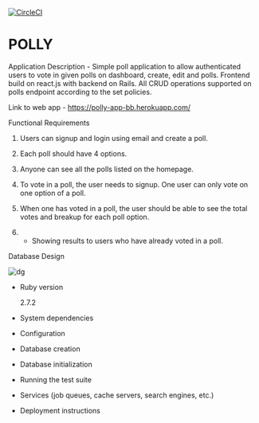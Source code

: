 [![CircleCI](https://circleci.com/gh/SiddharthVyas99/Polly/tree/main.svg?style=svg)](https://circleci.com/gh/SiddharthVyas99/Polly/tree/main)

# POLLY
 Application Description - Simple poll application to allow authenticated users to vote in given polls on dashboard, create, edit and polls. Frontend build on react.js with backend on Rails. All CRUD operations supported on polls endpoint according to the set policies.
 
Link to web app - https://polly-app-bb.herokuapp.com/

Functional Requirements

1. Users can signup and login using email and create a poll.
2. Each poll should have 4 options.
3. Anyone can see all the polls listed on the homepage.
4. To vote in a poll, the user needs to signup. One user can only vote on one option of a poll.
5. When one has voted in a poll, the user should be able to see the total votes and breakup for each poll option.

6. * Showing results to users who have already voted in a poll. 

Database Design


![dg](https://user-images.githubusercontent.com/39831309/121013228-327d9b80-c7b6-11eb-854b-6e5a74a91f05.PNG)



* Ruby version
    <p>2.7.2</p>

* System dependencies

* Configuration

* Database creation

* Database initialization

* Running the test suite

* Services (job queues, cache servers, search engines, etc.)

* Deployment instructions

